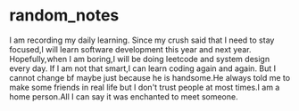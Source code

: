 # random_notes
I am recording my daily learning. 
Since my crush said that I need to stay focused,I will learn software development this year and next year.
Hopefully,when I am boring,I will be doing leetcode and system design every day.
If I am not that smart,I can learn coding again and again.
But I cannot change bf maybe just because he is handsome.He always told me to make some friends in real life but I don't trust people at most times.I am a home person.All I can say it was enchanted to meet someone.

